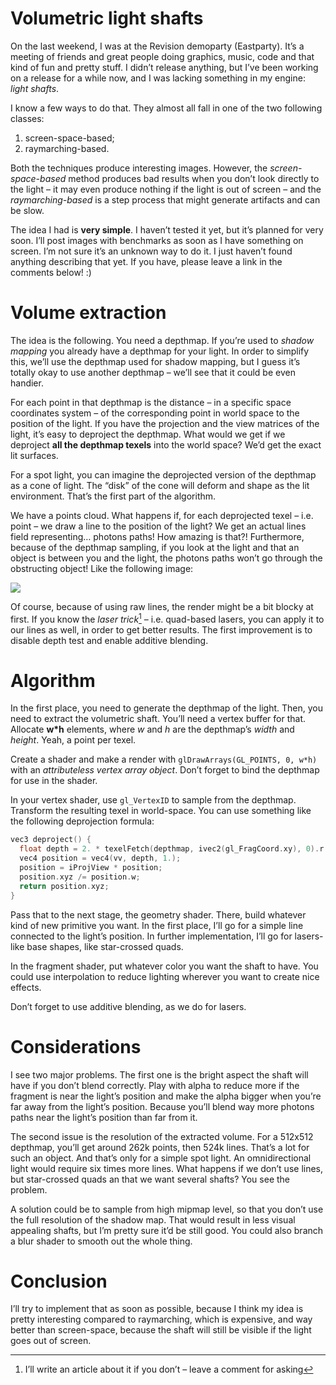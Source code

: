 # Volumetric light shafts

On the last weekend, I was at the Revision demoparty (Eastparty). It’s a
meeting of friends and great people doing graphics, music, code and that kind
of fun and pretty stuff. I didn’t release anything, but I’ve been working on
a release for a while now, and I was lacking something in my engine: *light 
shafts*.

I know a few ways to do that. They almost all fall in one of the two following
classes:

  1. screen-space-based;
  2. raymarching-based.

Both the techniques produce interesting images. However, the *screen-space-based*
method produces bad results when you don’t look directly to the light – it may
even produce nothing if the light is out of screen – and the *raymarching-based*
is a step process that might generate artifacts and can be slow.

The idea I had is **very simple**. I haven’t tested it yet, but it’s planned for
very soon. I’ll post images with benchmarks as soon as I have something on screen.
I’m not sure it’s an unknown way to do it. I just haven’t found anything
describing that yet. If you have, please leave a link in the comments below! :)

# Volume extraction

The idea is the following. You need a depthmap. If you’re used to *shadow mapping*
you already have a depthmap for your light. In order to simplify this, we’ll use the
depthmap used for shadow mapping, but I guess it’s totally okay to use another
depthmap – we’ll see that it could be even handier.

For each point in that depthmap is the distance – in a specific space coordinates
system – of the corresponding point in world space to the 
position of the light. If you have the projection and the view matrices of the
light, it’s easy to deproject the depthmap. What would we get if we deproject
**all the depthmap texels** into the world space? We’d get the exact lit surfaces.

For a spot light, you can imagine the deprojected version of the depthmap as a cone
of light. The “disk” of the cone will deform and shape as the lit environment. That’s
the first part of the algorithm.

We have a points cloud. What happens if, for each deprojected texel – i.e. point – we
draw a line to the position of the light? We get an actual lines field representing…
photons paths! How amazing is that?! Furthermore, because of the depthmap sampling,
if you look at the light and that an object is between you and the light, the photons
paths won’t go through the obstructing object! Like the following image:

![](http://i280.photobucket.com/albums/kk167/Bea_Douglas/ShaftsofLightMountBaker-SnoqualmieN.jpg)

Of course, because of using raw lines, the render might be a bit blocky at first. If you
know the *laser trick*[^1] – i.e. quad-based lasers, you can apply it to our lines as
well, in order to get better results. The first improvement is to disable depth
test and enable additive blending.

# Algorithm

In the first place, you need to generate the depthmap of the light. Then, you need to extract
the volumetric shaft. You’ll need a vertex buffer for that. Allocate **w\*h** elements, where
*w* and *h* are the depthmap’s *width* and *height*. Yeah, a point per texel.

Create a shader and make a render with `glDrawArrays(GL_POINTS, 0, w*h)` with an *attributeless
vertex array object*. Don’t forget to bind the depthmap for use in the shader.

In your vertex shader, use `gl_VertexID` to sample from the depthmap. Transform the resulting
texel in world-space. You can use something like the following deprojection formula:

```C
vec3 deproject() {
  float depth = 2. * texelFetch(depthmap, ivec2(gl_FragCoord.xy), 0).r - 1.;
  vec4 position = vec4(vv, depth, 1.);
  position = iProjView * position;
  position.xyz /= position.w;
  return position.xyz;
}
```

Pass that to the next stage, the geometry shader. There, build whatever kind of new primitive
you want. In the first place, I’ll go for a simple line connected to the light’s position. In
further implementation, I’ll go for lasers-like base shapes, like star-crossed quads.

In the fragment shader, put whatever color you want the shaft to have. You could use 
interpolation to reduce lighting wherever you want to create nice effects.

Don’t forget to use additive blending, as we do for lasers.

# Considerations

I see two major problems. The first one is the bright aspect the shaft will have if you don’t
blend correctly. Play with alpha to reduce more if the fragment is near the light’s position and
make the alpha bigger when you’re far away from the light’s position. Because you’ll blend way more
photons paths near the light’s position than far from it.

The second issue is the resolution of the extracted volume. For a 512x512 depthmap, you’ll get
around 262k points, then 524k lines. That’s a lot for such an object. And that’s only for a simple
spot light. An omnidirectional light would require six times more lines. What happens if we don’t
use lines, but star-crossed quads an that we want several shafts? You see the problem.

A solution could be to sample from high mipmap level, so that you don’t use the full resolution of
the shadow map. That would result in less visual appealing shafts, but I’m pretty sure it’d be still
good. You could also branch a blur shader to smooth out the whole thing.

# Conclusion

I’ll try to implement that as soon as possible, because I think my idea is pretty interesting compared
to raymarching, which is expensive, and way better than screen-space, because the shaft will still be
visible if the light goes out of screen.



[^1]: I’ll write an article about it if you don’t – leave a comment for asking

